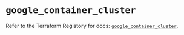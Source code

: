 # `google_container_cluster`

Refer to the Terraform Registory for docs: [`google_container_cluster`](https://registry.terraform.io/providers/hashicorp/google-beta/4.62.0/docs/resources/google_container_cluster).
